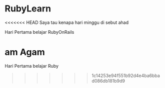 # RubyLearn
<<<<<<< HEAD
Saya tau kenapa hari minggu di sebut ahad

Hari Pertama belajar RubyOnRails

am Agam
=======
Hari Pertama belajar Ruby
>>>>>>> 1c14253e94f551b92d4e4ba6bbad086db181b9d9
